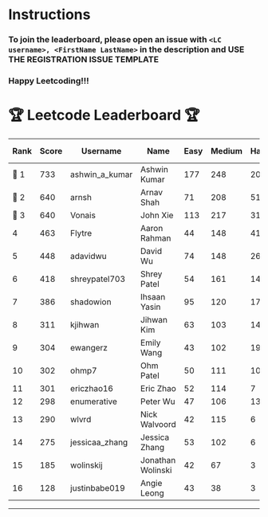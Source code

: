 # Instructions
### To join the leaderboard, please open an issue with `<LC username>, <FirstName LastName>` in the description and USE THE REGISTRATION ISSUE TEMPLATE
### Happy Leetcoding!!!


# 🏆 Leetcode Leaderboard 🏆

| Rank | Score | Username       | Name | Easy | Medium | Hard | Problems Solved |
|------|----------------|-----------------|-------------------|--------------|--------------|--------------|--------------|
| 🥇 1 | 733 | ashwin_a_kumar | Ashwin Kumar | 177 | 248 | 20 | 445 |
| 🥈 2 | 640 | arnsh | Arnav Shah | 71 | 208 | 51 | 330 |
| 🥉 3 | 640 | Vonais | John Xie | 113 | 217 | 31 | 361 |
| 4 | 463 | Flytre | Aaron Rahman | 44 | 148 | 41 | 233 |
| 5 | 448 | adavidwu | David Wu | 74 | 148 | 26 | 248 |
| 6 | 418 | shreypatel703 | Shrey Patel | 54 | 161 | 14 | 229 |
| 7 | 386 | shadowion | Ihsaan Yasin | 95 | 120 | 17 | 232 |
| 8 | 311 | kjihwan | Jihwan Kim | 63 | 103 | 14 | 180 |
| 9 | 304 | ewangerz | Emily Wang | 43 | 102 | 19 | 164 |
| 10 | 302 | ohmp7 | Ohm Patel | 50 | 111 | 10 | 171 |
| 11 | 301 | ericzhao16 | Eric Zhao | 52 | 114 | 7 | 173 |
| 12 | 298 | enumerative | Peter Wu | 47 | 106 | 13 | 166 |
| 13 | 290 | wlvrd | Nick Walvoord | 42 | 115 | 6 | 163 |
| 14 | 275 | jessicaa_zhang | Jessica Zhang | 53 | 102 | 6 | 161 |
| 15 | 185 | wolinskij | Jonathan Wolinski | 42 | 67 | 3 | 112 |
| 16 | 128 | justinbabe019 | Angie Leong | 43 | 38 | 3 | 84 |
---